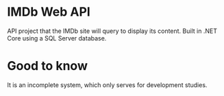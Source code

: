 # IMDb Web API

API project that the IMDb site will query to display its content.
Built in .NET Core using a SQL Server database.

# Good to know

It is an incomplete system, which only serves for development studies.
